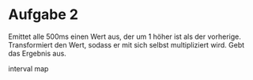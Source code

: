 # Aufgabe 2

Emittet alle 500ms einen Wert aus, der um 1 höher ist als der vorherige. Transformiert den Wert, sodass er mit sich selbst multipliziert wird. Gebt das Ergebnis aus.

interval
map
